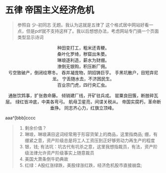# 五律 帝国主义经济危机
> 参照自 少-初同志 无题。我认为这就是五律了 
> 这个格式居中网站好看一点，但是pdf就不支持这样了。我以后想想办法，考虑网站专门搞一个页面类型显示诗词

<center>
种田变打工，粗米还青粳。<br/>
桑叶化罗绮，秽窟出朱甍。<br/>
琳琅逐利造，薪水为财绷。<br/>
潦倒无银购，积压断厂佣。<br/>
亏空致破产，倒闭绘寒冬。
吞并凝庞物，阴招铸巨亨。
手黑坑散户，目短弃尼龙。
宁丢随水去，不济困民生。<br/>
百业宗门虎，四行央汇虫。

通胀饮鸩事，扩张救命藤。
倾销建厂线，开矿驻兵戎。
罂粟良田簇，断肢碎瓦层。
绿红皆冲底，中美各弯弓。
航母卫星亮，间谍关税从。
帝国实腐朽，革命断垂挣。
同志齐心力，红旗立顶峰。
</center>

aaa^[bbb]cccc

> 1. 剩余价值？
> 1. 琳琅，琳琅满目这词经常用于形容货架上的商品，这里指商品; 绷，有绷紧之意，资产阶级总是将工人工资压到正好够劳动力再生产的程度
> 2. 银，钱; 有法坑：坑古代有坑杀之意，这里我想指裁员，有法，资产阶级法律允许资产阶级事实上随意裁员 
> 3. 美国大萧条倒牛奶典故
> 4. 红绿：A股红涨绿跌，美股绿涨红跌，经济危机股市直接崩盘; 
<!--stackedit_data:
eyJoaXN0b3J5IjpbLTQyNTI5Nzg5MywxMzc3ODA3NTI5LC0xMD
gwOTI4MjYwLDQ3MzE3NzAzMSwxNTUxMjc1NDkxLC0yMDk5Mzkw
MzMzLC0xMDA3MzkxOTc4LC0xNDMwODE2MDU2LDEyMTQ0MDA3NT
YsODY0MDY5MTU3LC0zNzg3NzY1ODMsMTEzMjE5NTY1MCwtNTU2
NzAyNDg4LDkwNTQ2MTI3LDE1NzMxMzYwMDIsLTEzODYxNzkwMj
MsLTIxMjg0NTc1NTEsMTQzNTc1ODgwLDE5MjE2ODQzNjhdfQ==

-->